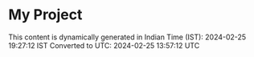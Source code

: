 # My Project

This content is dynamically generated in Indian Time (IST): 2024-02-25 19:27:12 IST
Converted to UTC: 2024-02-25 13:57:12 UTC
